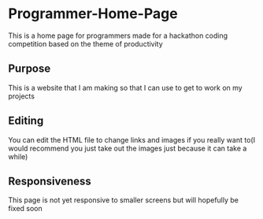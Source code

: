 # Programmer-Home-Page
This is a home page for programmers made for a hackathon coding competition based on the theme of productivity

## Purpose
This is a website that I am making so that I can use to get to work on my projects

## Editing
You can edit the HTML file to change links and images if you really want to(I would recommend you just take out the images just because it can take a while)

## Responsiveness
This page is not yet responsive to smaller screens but will hopefully be fixed soon
